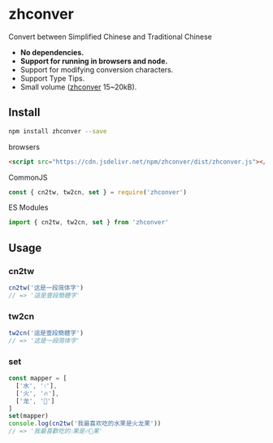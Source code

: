# zhconver

Convert between Simplified Chinese and Traditional Chinese

- **No dependencies.**
- **Support for running in browsers and node.**
- Support for modifying conversion characters.
- Support Type Tips.
- Small volume ([zhconver](https://packagephobia.com/result?p=zhconver) 15~20kB).

## Install

```bash
npm install zhconver --save
```

browsers

```html
<script src="https://cdn.jsdelivr.net/npm/zhconver/dist/zhconver.js"></script>
```

CommonJS

```js
const { cn2tw, tw2cn, set } = require('zhconver')
```

ES Modules

```js
import { cn2tw, tw2cn, set } from 'zhconver'
```

## Usage

### cn2tw

```js
cn2tw('这是一段简体字')
// => '這是壹段簡體字'
```

### tw2cn

```js
tw2cn('這是壹段簡體字')
// => '这是一段简体字'
```

### set

```js
const mapper = [
  ['水', '💧'],
  ['火', '🔥'],
  ['龙', '🐉']
]
set(mapper)
console.log(cn2tw('我最喜欢吃的水果是火龙果'))
// => '我最喜歡吃的💧果是🔥🐉果'
```
